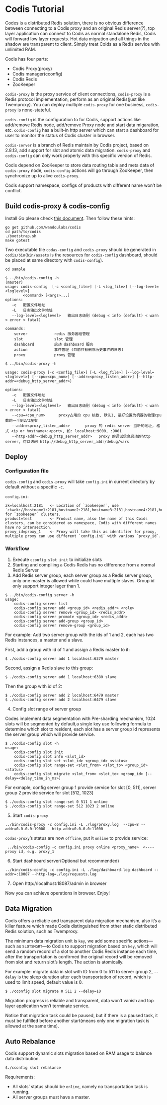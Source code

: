 # Codis Tutorial

Codes is a distributed Redis solution, there is no obvious difference between connecting to a Codis proxy and an original Redis server(?), top layer application can connect to Codis as normal standalone Redis, Codis will forward low layer requests. Hot data migration and all things in the shadow are transparent to client. Simply treat Coids as a Redis service with unlimited RAM. 

Codis has four parts:
* Codis Proxy(proxy)
* Codis manager(cconfig)
* Codis Redis
* ZooKeeper

`codis-proxy` is the proxy service of client connections, `codis-proxy` is a Redis protocol implementation, perform as an original Redis(just like Twemproxy). You can deploy multiple `codis-proxy` for one business, `codis-proxy` is none-stateful.

`codis-config` is the configuration to for Codis, support actions like add/remove Redis node, add/remove Proxy node and start data migaration, etc. `codis-config` has a built-in http server which can start a dashboard for user to monitor the status of Codis cluster in browser.

`codis-server` is a branch of Redis maintain by Codis project, based on 2.8.13, add support for slot and atomic data migration. `codis-proxy` and `codis-config` can only work properly with this specific version of Redis.

Codis depend on ZooKeeper to store data routing table and meta data of `codis-proxy` node, `codis-config` actions will go through ZooKeeper, then synchronize up to alive `codis-proxy`.

Codis support namespace, configs of products with different name  won’t be conflict.

## Build codis-proxy & codis-config

Install Go please check [this document](https://github.com/astaxie/build-web-application-with-golang/blob/master/ebook/01.1.md). Then follow these hints:

```
go get github.com/wandoulabs/codis
cd path/to/codis
./bootstrap.sh
make gotest
```

Two executable file `codas-config` and `codis-proxy` should be generated in `codis/bin`(`bin/assets` is the resources for `codis-config` dashboard, should be placed at same directory with `codis-config`).

```
cd sample

$ ../bin/codis-config -h                                                                                                                                                                                                                           (master)
usage: codis-config  [-c <config_file>] [-L <log_file>] [--log-level=<loglevel>]
        <command> [<args>...]
options:
   -c   配置文件地址
   -L   日志输出文件地址
   --log-level=<loglevel>   输出日志级别 (debug < info (default) < warn < error < fatal)

commands:
    server            redis 服务器组管理
    slot              slot 管理
    dashboard         启动 dashboard 服务
    action            事件管理 (目前只有删除历史事件的日志)
    proxy             proxy 管理
```

```
$ ../bin/codis-proxy -h

usage: codis-proxy [-c <config_file>] [-L <log_file>] [--log-level=<loglevel>] [--cpu=<cpu_num>] [--addr=<proxy_listen_addr>] [--http-addr=<debug_http_server_addr>]

options:
   -c   配置文件地址
   -L   日志输出文件地址
   --log-level=<loglevel>   输出日志级别 (debug < info (default) < warn < error < fatal)
   --cpu=<cpu_num>      proxy占用的 cpu 核数, 默认1, 最好设置为机器的物理cpu数的一半到2/3左右
   --addr=<proxy_listen_addr>       proxy 的 redis server 监听的地址, 格式 <ip or hostname>:<port>, 如: localhost:9000, :9001
   --http-addr=<debug_http_server_addr>   proxy 的调试信息启动的http server, 可以访问 http://debug_http_server_addr/debug/vars
```

## Deploy

### Configuration file

`codis-config` and `codis-proxy` will take `config.ini` in current directory by default without a specific `-c`.

`config.ini`:

```
zk=localhost:2181   <- Location of `zookeeper`, use `ck=ck://hostname1:2181,hostname2:2181,hostname3:2181,hostname4:2181,hostname5:2181` for `zookeeper` clusters.
product=test        <- Product name, also the name of this Coids clusters, can be considered as namespace, Codis with different names have no intersection. 
proxy_id=proxy_1    <- Proxy will take this as identifier for proxy, multiple proxy can use different `config.ini` with various `proxy_id`.
```

### Workflow
1. Execute `cconfig slot init` to initialize slots
2. Starting and compiling a Codis Redis has no difference from a normal Redis Server
3. Add Redis server group, each server group as a Redis server group, only one master is allowed while could have multiple slaves. Group id only support integer lager than 1.

```
$ ../bin/codis-config server -h
usage:
    codis-config server list
    codis-config server add <group_id> <redis_addr> <role>
    codis-config server remove <group_id> <redis_addr>
    codis-config server promote <group_id> <redis_addr>
    codis-config server add-group <group_id>
    codis-config server remove-group <group_id>
```

For example: Add two server group with the ids of 1 and 2, each has two Redis instances, a master and a slave.

First, add a group with id of 1 and assign a Redis master to it:

```
$ ./codis-config server add 1 localhost:6379 master
```

Second, assign a Redis slave to this group:

```
$ ./codis-config server add 1 localhost:6380 slave
```

Then the group with id of 2:

```
$ ./codis-config server add 2 localhost:6479 master
$ ./codis-config server add 2 localhost:6479 slave
```

4. Config slot range of server group

Codes implement data segmentation with Pre-sharding mechanism, 1024 slots will be segmented by default,a single key use following formula to determine which slot to resident, each slot has a server group id represents the server group which will provide service.

```
$ ./codis-config slot -h                                                                                                                                                                                                                     
usage:
    codis-config slot init
    codis-config slot info <slot_id>
    codis-config slot set <slot_id> <group_id> <status>
    codis-config slot range-set <slot_from> <slot_to> <group_id> <status>
    codis-config slot migrate <slot_from> <slot_to> <group_id> [--delay=<delay_time_in_ms>]
```

For exmaple, config server group 1 provide service for slot [0, 511], server group 2 provide service for slot [512, 1023]

```
$ ./codis-config slot range-set 0 511 1 online
$ ./codis-config slot range-set 512 1023 2 online
```

5. Start `codis-proxy`

```
../bin/codis-proxy -c config.ini -L ./log/proxy.log  --cpu=8 --addr=0.0.0.0:19000 --http-addr=0.0.0.0:11000
```

`codas-proxy`’s status are now `offline`, put it `online` to provide service:

```
 ../bin/codis-config -c config.ini proxy online <proxy_name>  <---- proxy id, e.g. proxy_1
```

6. Start dashboard server(Optional but recommended)

```
../bin/codis-config -c config.ini -L ./log/dashboard.log dashboard --addr=:18087 --http-log=./log/requests.log
```
7. Open http://localhost:18087/admin in browser

Now you can achieve operations in browser. Enjoy!

## Data Migration

Codis offers a reliable and transparent data migration mechanism, also it’s a killer feature which made Codis distinguished from other static distributed Redis solution, such as Twemproxy.

The minimum data migration unit is `key`, we add some specific actions—such as `SLOTSMGRT`—to Codis to support migration based on `key`, which will send a random record of a slot to another Codis Redis instance each time, after the transportation is confirmed the original record will be removed from slot and return slot’s length. The action is atomically.

For example: migrate data in slot with ID from 0 to 511 to server group 2, `--delay` is the sleep duration after each transportation of record, which is used to limit speed, default value is 0. 

```
$ ./cconfig slot migrate 0 511 2 --delay=10
```

Migration progress is reliable and transparent, data won’t vanish and top layer application won’t terminate service. 

Notice that migration task could be paused, but if there is a paused task, it must be fulfilled before another start(means only one migration task is allowed at the same time). 

## Auto Rebalance

Codis support dynamic slots migration based on RAM usage to balance data distribution.
 
```
$./cconfig slot rebalance
```

Requirements:

* All slots’ status should be `online`, namely no transportation task is running. 
* All server groups must have a master. 
